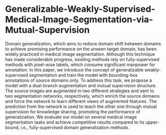 # Generalizable-Weakly-Supervised-Medical-Image-Segmentation-via-Mutual-Supervision
Domain generalization, which aims to reduce domain shift between domains to achieve promising performance on the unseen target domain, has been widely practiced in medical image segmentation. Although this technique has made considerable progress, existing methods rely on fully-supervised methods with pixel-wise labels, which consume significant manpower for annotation. In this paper, we introduce the concept of generalizable weakly-supervised segmentation and train the model with bounding-box annotations of source domains only. To address this task, we propose a model with a dual-branch augmentation and mutual supervision structure. The source images are augmented in two different strategies and sent to two segmentation networks, respectively, which enrich the source domains and force the network to learn different views of augmented features. The prediction from the network is used to teach the other one through mutual supervision for knowledge sharing, promoting the performance of generalization. We evaluate our model on several medical image segmentation tasks and achieve competitive results compared to its upper-bound, i.e., fully-supervised domain generalization methods.
